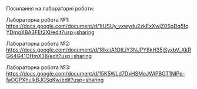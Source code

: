 Посилання на лабораторні роботи:

Лабораторна робота №1:
https://docs.google.com/document/d/1tUSUy_vxwydu2zkExXwjZ0SgDq5fqYDmgXBA3FEt2XI/edit?usp=sharing

Лабораторна робота №2:
https://docs.google.com/document/d/18kciA1OtLiY3NJPY8kH35jSyxbV_XkRG64G41OHmX38/edit?usp=sharing

Лабораторна робота №3:
https://docs.google.com/document/d/15K5WLd7DxHSMeJWlPBGT1NIPe-faOGPXhuIkBJGSqKw/edit?usp=sharing
